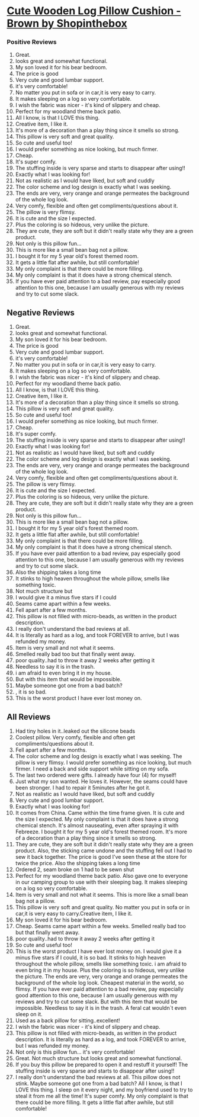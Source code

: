 # [Cute Wooden Log Pillow Cushion - Brown by Shopinthebox](https://products.checkmycream.com/products/Cute-Wooden-Log-Pillow-Cushion-Brown-by-Shopinthebox.html)

### Positive Reviews

<ol>
      <li>Great.</li>
      <li>looks great and somewhat functional.</li>
      <li>My son loved it for his bear bedroom.</li>
      <li>The price is good</li>
      <li>Very cute and good lumbar support.</li>
      <li>it&#x27;s very comfortable!</li>
      <li>No matter you put in sofa or in car,it is very easy to carry.</li>
      <li>It makes sleeping on a log so very comfortable.</li>
      <li>I wish the fabric was nicer - it&#x27;s kind of slippery and cheap.</li>
      <li>Perfect for my woodland theme back patio.  </li>
      <li>All I know, is that I LOVE this thing.</li>
      <li>Creative item, I like it.</li>
      <li>It&#x27;s more of a decoration than a play thing since it smells so strong.</li>
      <li>This pillow is very soft and great quality.</li>
      <li>So cute and useful too!</li>
      <li>I would prefer something as nice looking, but much firmer.  </li>
      <li>Cheap.  </li>
      <li>It&#x27;s super comfy.</li>
      <li>The stuffing inside is very sparse and starts to disappear after using!!</li>
      <li>Exactly what I was looking for!</li>
      <li>Not as realistic as I would have liked, but soft and cuddly</li>
      <li>The color scheme and log design is exactly what I was seeking.  </li>
      <li>The ends are very, very orange and orange permeates the background of the whole log look.  </li>
      <li>Very comfy, flexible and often get compliments/questions about it.</li>
      <li>The pillow is very flimsy.  </li>
      <li>It is cute and the size I expected.</li>
      <li>Plus the coloring is so hideous, very unlike the picture.  </li>
      <li>They are cute, they are soft but it didn&#x27;t really state why they are a green product.</li>
      <li>Not only is this pillow fun...</li>
      <li>This is more like a small bean bag not a pillow.</li>
      <li>I bought it for my 5 year old&#x27;s forest themed room.</li>
      <li>It gets a little flat after awhile, but still comfortable!</li>
      <li>My only complaint is that there could be more filling.</li>
      <li>My only complaint is that it does have a strong chemical stench.</li>
      <li>If you have ever paid attention to a bad review, pay especially good attention to this one, because I am usually generous with my reviews and try to cut some slack.  </li>
</ol>


<h2>Negative Reviews</h2>
<ol>
<li> Great.</li>
<li> looks great and somewhat functional.</li>
<li> My son loved it for his bear bedroom.</li>
<li> The price is good</li>
<li> Very cute and good lumbar support.</li>
<li> it&#x27;s very comfortable!</li>
<li> No matter you put in sofa or in car,it is very easy to carry.</li>
<li> It makes sleeping on a log so very comfortable.</li>
<li> I wish the fabric was nicer - it&#x27;s kind of slippery and cheap.</li>
<li> Perfect for my woodland theme back patio.  </li>
<li> All I know, is that I LOVE this thing.</li>
<li> Creative item, I like it.</li>
<li> It&#x27;s more of a decoration than a play thing since it smells so strong.</li>
<li> This pillow is very soft and great quality.</li>
<li> So cute and useful too!</li>
<li> I would prefer something as nice looking, but much firmer.  </li>
<li> Cheap.  </li>
<li> It&#x27;s super comfy.</li>
<li> The stuffing inside is very sparse and starts to disappear after using!!</li>
<li> Exactly what I was looking for!</li>
<li> Not as realistic as I would have liked, but soft and cuddly</li>
<li> The color scheme and log design is exactly what I was seeking.  </li>
<li> The ends are very, very orange and orange permeates the background of the whole log look.  </li>
<li> Very comfy, flexible and often get compliments/questions about it.</li>
<li> The pillow is very flimsy.  </li>
<li> It is cute and the size I expected.</li>
<li> Plus the coloring is so hideous, very unlike the picture.  </li>
<li> They are cute, they are soft but it didn&#x27;t really state why they are a green product.</li>
<li> Not only is this pillow fun...</li>
<li> This is more like a small bean bag not a pillow.</li>
<li> I bought it for my 5 year old&#x27;s forest themed room.</li>
<li> It gets a little flat after awhile, but still comfortable!</li>
<li> My only complaint is that there could be more filling.</li>
<li> My only complaint is that it does have a strong chemical stench.</li>
<li> If you have ever paid attention to a bad review, pay especially good attention to this one, because I am usually generous with my reviews and try to cut some slack.  </li>
<li> Also the shipping takes a long time</li>
<li> It stinks to high heaven throughout the whole pillow, smells like something toxic.  </li>
<li> Not much structure but</li>
<li> I would give it a minus five stars if I could</li>
<li> Seams came apart within  a few weeks.  </li>
<li> Fell apart after a few months.</li>
<li> This pillow is not filled with micro-beads, as written in the product description.</li>
<li> I really don&#x27;t understand the bad reviews at all.</li>
<li> It is literally as hard as a log, and took FOREVER to arrive, but I was refunded my money.</li>
<li> Item is very small and not what it seems.</li>
<li> Smelled really bad too but that finally went away.</li>
<li> poor quality..had to throw it away 2 weeks after getting it</li>
<li> Needless to say it is in the trash.  </li>
<li> i am afraid to even bring it in my house.  </li>
<li> But with this item that would be impossible.  </li>
<li> Maybe someone got one from a bad batch?</li>
<li> , it is so bad.  </li>
<li> This is the worst product I have ever lost money on.  </li>
</ol>

<h2>All Reviews</h2>

<ol>
    <li> Had tiny holes in it..leaked out the silicone beads</li>
    <li> Coolest pillow. Very comfy, flexible and often get compliments/questions about it.</li>
    <li> Fell apart after a few months.</li>
    <li> The color scheme and log design is exactly what I was seeking.  The pillow is very flimsy.  I would prefer something as nice looking, but much firmer.  I need a back and side support while sitting on my sofa.</li>
    <li> The last two ordered were gifts. I already have four (4) for myself!</li>
    <li> Just what my son wanted. He loves it. However, the seams could have been stronger. I had to repair it 5minutes after he got it.</li>
    <li> Not as realistic as I would have liked, but soft and cuddly</li>
    <li> Very cute and good lumbar support.</li>
    <li> Exactly what I was looking for!</li>
    <li> It comes from China. Came within the time frame given. It is cute and the size I expected. My only complaint is that it does have a strong chemical stench. It&#x27;s almost nauseating, even after spraying it with Febreeze. I bought it for my 5 year old&#x27;s forest themed room. It&#x27;s more of a decoration than a play thing since it smells so strong.</li>
    <li> They are cute, they are soft but it didn&#x27;t really state why they are a green product. Also, the sticking came undone and the stuffing fell out I  had to sew it back together. The price is good I&#x27;ve seen these at the store for twice the price. Also the shipping takes a long time</li>
    <li> Ordered 2, seam broke on 1 had to be sewn shut</li>
    <li> Perfect for my woodland theme back patio.  Also gave one to everyone in our camping group to use with their sleeping bag.  It makes sleeping on a log so very comfortable.</li>
    <li> Item is very small and not what it seems. This is more like a small bean bag not a pillow.</li>
    <li> This pillow is very soft and great quality. No matter you put in sofa or in car,it is very easy to carry.Creative item, I like it.</li>
    <li> My son loved it for his bear bedroom.</li>
    <li> Cheap.  Seams came apart within  a few weeks.  Smelled really bad too but that finally went away.</li>
    <li> poor quality..had to throw it away 2 weeks after getting it</li>
    <li> So cute and useful too!</li>
    <li> This is the worst product I have ever lost money on.  I would give it a minus five stars if I could, it is so bad.  It stinks to high heaven throughout the whole pillow, smells like something toxic.  i am afraid to even bring it in my house.  Plus the coloring is so hideous, very unlike the picture.  The ends are very, very orange and orange permeates the background of the whole log look.  Cheapest material in the world, so flimsy.  If you have ever paid attention to a bad review, pay especially good attention to this one, because I am usually generous with my reviews and try to cut some slack.  But with this item that would be impossible.  Needless to say it is in the trash.  A feral cat wouldn&#x60;t even sleep on it.</li>
    <li> Used as a back pillow for sitting..excellent!</li>
    <li> I wish the fabric was nicer - it&#x27;s kind of slippery and cheap.</li>
    <li> This pillow is not filled with micro-beads, as written in the product description. It is literally as hard as a log, and took FOREVER to arrive, but I was refunded my money.</li>
    <li> Not only is this pillow fun... it&#x27;s very comfortable!</li>
    <li> Great. Not much structure but looks great and somewhat functional.</li>
    <li> If you buy this pillow be prepared to open it and restuff it yourself! The stuffing inside is very sparse and starts to disappear after using!!</li>
    <li> I really don&#x27;t understand the bad reviews at all. This pillow does not stink. Maybe someone got one from a bad batch? All I know, is that I LOVE this thing. I sleep on it every night, and my boyfriend used to try to steal it from me all the time! It&#x27;s super comfy. My only complaint is that there could be more filling. It gets a little flat after awhile, but still comfortable!</li>
</ol>





